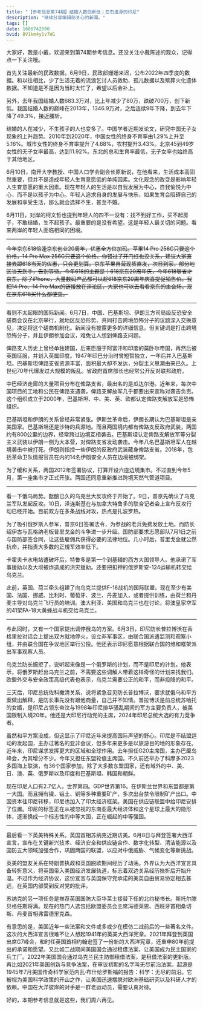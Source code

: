 ```yaml
---
title: "【参考信息第74期】结婚人数创新低；左右逢源的印尼"
description: "继续分享编辑部关心的新闻。"
tags: []
date: 1686742500
bvid: BV1km4y1v7WG
---
```

大家好，我是小戴，欢迎来到第74期参考信息。还没关注小戴陈述的观众，记得点一下关注哦。


首先关注最新的民政数据。6月9日，民政部姗姗来迟，公布2022年四季度的数据。和以往相比，少了生活无着的流浪乞讨人员救助、孤儿数据以及殡葬火化遗体数据。不知道是不是因为当时太忙了，希望以后会补上。

另外，去年我国结婚人数683.3万对，比上年减少了80万，跌破700万，创下新低。我国结婚人数的巅峰在2013年，1346.9万对，之后连续9年下降，到去年下降了49.3%，接近腰斩。

结婚的人在减少，不生孩子的人也变多了。中国学者近期发论文，研究中国无子女现象的上升趋势。2010年到2020年，中国女性的终身不育率由1.29%上升至5.16%。城市女性的终身不育率提升了4.68%，农村提升3.43%。北京45到49岁女性的无子女率最高，达到11.92%。东北的总和生育率最低，无子女率也始终高于其他地区。

6月10日，南开大学教授、中国人口学会副会长原新说，在他看来，生活成本高固然重要，但并不是造成年轻人生育意愿低的单纯因素。文化观念的改变是影响年轻人生育意愿的重大因素。现在年轻人的生活是以自我发展为中心，自我愉悦为中心，而不是以孩子为中心。年轻人追求自身的发展与快乐，如果生育会阻碍自己的发展和享受生活，那么就会选择不生，甚至不婚。

6月11日，对岸的柯文哲也提到年轻人的四不一没有：找不到好工作，买不起房子，不敢结婚，生不起孩子。最重要的是没有希望。这是年轻人最关切的问题。看来两岸的年轻人面临相同的困境。

---

<s>今年京东618恰逢京东创业20周年，优惠全方位加码。苹果14 Pro 256G只要这个价格，14 Pro Max 256G只要这个价格。你错过了开门红也没关系，建议大家直接去蹲618当天的优惠，只会更划算。京东苹果自营现货直发，次日到家，部分地区当天到手，告别等待。今年618的主题是：618京东20周年庆，今年618够省才京东。除了iPhone，大量数码产品都可以趁618京东20周年庆喜提促销售价。我把14 Pro、14 Pro Max的链接放在评论区，大家也可以去看看京东的主会场。现在京东618买什么都便宜。</s>

---

看则不太起眼的国际新闻。6月7日，中国、巴基斯坦、伊朗三方司局级反恐安全磋商会议在北京举行，就地区反恐形势、共同打击跨境恐怖分子的议题深入交换意见，决定将这个磋商机制化。新闻没有披露更多的详细信息。但关键词是打击跨境恐怖分子，并且伊朗参加会议，难免让人想到俾路支问题。

俾路支人历史上曾经单独建国，后来臣服于阿富汗和印度的莫卧尔帝国，再然后被英国征服，并划入英属印度。1947年印巴分治时曾短暂独立，一年后并入巴基斯坦。巴基斯坦俾路支省资源丰富，面积最大却不发达，分裂主义思潮由来已久。上世纪70年代爆发过大规模的叛乱。省政府首席部长也经常公开反对联邦政府。

中巴经济走廊的大量项目分布在俾路支省，最出名的是瓜达尔港。近年来，每次中国项目的工地和公民在俾路支遇袭，俾路支解放军几乎都要出来宣称对袭击负责。这个组织成立于2000年，巴基斯坦、中、美、英、欧都认定俾路支解放军是恐怖组织。

巴基斯坦和伊朗的关系曾经非常紧张。伊斯兰革命后，伊朗长期认为巴基斯坦是亲美国家。巴基斯坦还是沙特的兵源地。而且两国境内都有俾路支反政府武装，两国约有800公里的边界，经常跨过边境互相袭击。巴基斯坦认定俾路支解放军等分裂主义武装以伊朗一侧为大本营，对俾路支省发动袭击。今年八名巴基斯坦军人在越境袭击中被打死。伊朗则指控一些伊朗的反政府武装藏身俾路支省。2018年，包括革命卫队情报官员在内的14名伊朗安全人员在边境被绑架。

为了缓和关系，两国2012年签署协议，打算开设六座边境集市。不过直到今年5月，第一座集市才正式开张。两国还同意重新推进跨境天然气管道项目。

---

看一下俄乌局势。酝酿已久的乌克兰大反攻终于开始了。9日，普京先确认了乌克兰军队发起反攻。10日，泽连斯基在与加拿大特鲁多的联合记者会上宣布反攻行动已经开始。目前双方在多条战线对攻，热点是扎波罗热。

为了吸引俄罗斯人参军，普京6日签署法令，为参战的老兵免费发放土地。而防长绍伊古与瓦格纳老板普里戈金的斗争进一步升级。国防部要求志愿部队7月1日之前与国防部签合同，让这些雇佣兵获得必要的法律地位。几小时后，普里戈金就公然抗命，并指责大多数的正規军效率低下。

卡霍夫卡水电站遭破坏后，特鲁多是第一个到基辅的西方大国领导人。他承诺了军事援助以及大坝被炸造成的洪灾援助。还要把扣押的俄罗斯安-124运输机转交给乌克兰。

此前，英国、荷兰牵头组建了向乌克兰提供F-16战机的国际联盟。现在至少有美国、法国、挪威、比利时、葡萄牙、波兰、丹麦加入，或者提供训练，由荷兰和丹麦主导对乌克兰飞行员的培训。澳大利亚、美国和乌克兰也在讨论，将澳皇家空军的41架FA-18大黄蜂战斗机交给乌克兰。

---

与此同时，又有一个国家提出调停俄乌的方案。6月3日，印尼防长普拉博沃在香格里拉对话会上提出双方就地停火，设立非军事区，由联合国派遣监测和观察小组，并由联合国在争议地区举行公投。他还表示印尼愿意根据联合国的维和框架派出军事观察人员。

乌克兰防长婉拒了，说听起来像是一个俄罗斯的计划，而不是印尼的计划。他表示，将俄罗斯赶出乌克兰之前，不需要这些调解人带着这样奇怪的计划来找我们。欧盟外交与安全政策高级代表也表示，乌克兰需要公正的和平，而非投降的和平。

三天后，印尼总统佐科撇清关系，说将紧急召见防长普拉博沃，要求就俄乌和平方案做出解释，是防长事先没有跟他商量，自己并不知情。普拉博沃是前总统苏哈托的女婿，是印尼占领东帝汶与1998年印尼排华骚乱期间的军方主要负责人，被美国限制入境20年。他还是大印尼行动党的主席，2024年印尼总统大选的有力竞争者。

虽然和平方案没成，但这显示了印尼近年来提高国际声望的野心。印尼是不结盟运动的发起国，主办过著名的亚非会议，但多年来更多是以旅游目的地的形象存在。近年来，印尼谋求发挥更大的区域和全球作用。去年担任G20主席国，主办巴厘岛峰会，为其增分不少。今年又担任东盟轮值主席国。不久前还举办了科摩多2023多国海上联演，有36个国家参加，除了大多数东盟国家，还有域外的中、美、日、澳、英、俄罗斯以及印度和巴基斯坦、韩国和朝鲜。

现在印尼人口有2.7亿人，世界第四。GDP世界第16。在伊斯兰世界和东盟都是第一大国。而且拥有镍、铝土、铜等多种重要矿产，多次出台禁令限制矿产出口。中国资本往印尼转移，印尼也加入了印太经济框架。美国在供应链联盟中给印尼安排了位置。印尼的标签正在从被忽视的东南亚最大经济体和这个星球上最大的隐形体，逐渐换成一个标志性的中等大国，正在崛起的中等强国。

---

最后看一下英美特殊关系。英国首相苏纳克近期访美。6月8日与拜登签署大西洋宣言，宣布在关键新兴技术、经济安全和供应链合作、数字化转型、清洁能源以及国防五大领域加强合作，巩固两国的联盟，以应对中俄威胁、气候变化等新挑战。

英美的盟友关系在特朗普执政和英国脱欧期间经历了动荡。外界认为大西洋宣言具备转折意义，将英国带入美国经济发展轨道，标志着双边关系经历挫折后开始升温。不过作为经济协议，这份宣言与英国保守党承诺的美英自由贸易协定相去甚远，在英国内部受到反对党的批评。

苏纳克的另一项任务是推荐英国国防大臣华莱士接替下任的北约秘书长。斯托尔滕贝格任期将满。现在的热门人选包括欧盟委员会主席冯德莱恩、西班牙首相桑切斯、丹麦首相弗雷德里克森。

有意思的是，美国近年一些法案和文件或多或少在模仿二战前后的一些著名文件。这次的大西洋宣言很难不让人想起1941年的英美大西洋宪章。2021年拜登到英国出席G7峰会，和时任英国首相约翰逊签了一份新的大西洋宪章，还重申80年前提出的承诺和愿望。又比如二战期间美国国会通过租借法案，让美国成为民主国家的兵工厂。2022年美国国会通过乌克兰民主防御租借法案，是租借法案的更新版。再比如2021年美国创新与竞争法案，在审议初期的名字叫无尽前沿法案。起源是1945年7月美国传奇科学家范内瓦·布什给罗斯福的报告：科学：无尽的前沿。它被视为美国科学政策的开山之作，让美国迅速摆脱对欧洲基础研究以及科研人才的依赖。中国在大洋彼岸的对手是一群老运动员，需要认真对待。

好的，本期参考信息就是这些，我们周六再见。

